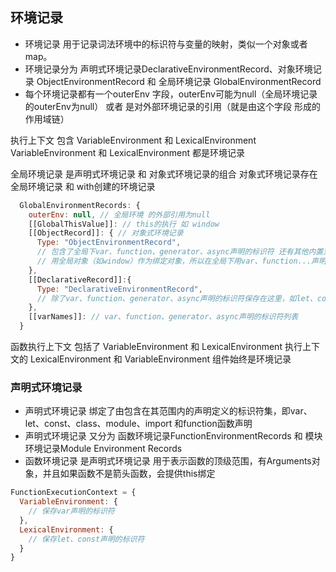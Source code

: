 ## 环境记录
+ 环境记录 用于记录词法环境中的标识符与变量的映射，类似一个对象或者map。
+ 环境记录分为 声明式环境记录DeclarativeEnvironmentRecord、对象环境记录 ObjectEnvironmentRecord 和 全局环境记录 GlobalEnvironmentRecord
+ 每个环境记录都有一个outerEnv 字段，outerEnv可能为null（全局环境记录的outerEnv为null） 或者 是对外部环境记录的引用（就是由这个字段 形成的作用域链）

执行上下文 包含 VariableEnvironment 和 LexicalEnvironment
VariableEnvironment 和 LexicalEnvironment 都是环境记录

全局环境记录 是声明式环境记录 和 对象式环境记录的组合
对象式环境记录存在全局环境记录 和 with创建的环境记录
```js
  GlobalEnvironmentRecords: {
    outerEnv: null, // 全局环境 的外部引用为null
    [[GlobalThisValue]]: // this的执行 如 window
    [[ObjectRecord]]: { // 对象式环境记录
      Type: "ObjectEnvironmentRecord",
      // 包含了全局下var、function、generator、async声明的标识符 还有其他内置对象 如Math、Date
      // 用全局对象（如window）作为绑定对象，所以在全局下用var、function...声明的变量可以通过window[变量名] 访问（或window.变量名）
    }, 
    [[DeclarativeRecord]]:{
      Type: "DeclarativeEnvironmentRecord",
      // 除了var、function、generator、async声明的标识符保存在这里，如let、const
    },
    [[varNames]]: // var、function、generator、async声明的标识符列表
  }
```
函数执行上下文 包括了 VariableEnvironment 和 LexicalEnvironment
执行上下文的 LexicalEnvironment 和 VariableEnvironment 组件始终是环境记录
### 声明式环境记录
+ 声明式环境记录 绑定了由包含在其范围内的声明定义的标识符集，即var、let、const、class、module、import 和function函数声明
+ 声明式环境记录 又分为 函数环境记录FunctionEnvironmentRecords 和 模块环境记录Module Environment Records
+ 函数环境记录 是声明式环境记录 用于表示函数的顶级范围，有Arguments对象，并且如果函数不是箭头函数，会提供this绑定
```js
FunctionExecutionContext = {
  VariableEnvironment: {
    // 保存var声明的标识符
  },
  LexicalEnvironment: {
    // 保存let、const声明的标识符
  }
}
```